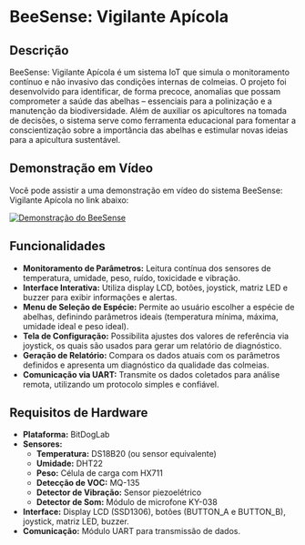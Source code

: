 # BeeSense: Vigilante Apícola

## Descrição

BeeSense: Vigilante Apícola é um sistema IoT que simula o monitoramento contínuo e não invasivo das condições internas de colmeias. O projeto foi desenvolvido para identificar, de forma precoce, anomalias que possam comprometer a saúde das abelhas – essenciais para a polinização e a manutenção da biodiversidade. Além de auxiliar os apicultores na tomada de decisões, o sistema serve como ferramenta educacional para fomentar a conscientização sobre a importância das abelhas e estimular novas ideias para a apicultura sustentável.

## Demonstração em Vídeo

Você pode assistir a uma demonstração em vídeo do sistema BeeSense: Vigilante Apícola no link abaixo:

[![Demonstração do BeeSense](https://img.youtube.com/vi/_L8lrp-FCkk/maxresdefault.jpg)](https://youtu.be/_L8lrp-FCkk)

## Funcionalidades

- **Monitoramento de Parâmetros:** Leitura contínua dos sensores de temperatura, umidade, peso, ruído, toxicidade e vibração.
- **Interface Interativa:** Utiliza display LCD, botões, joystick, matriz LED e buzzer para exibir informações e alertas.
- **Menu de Seleção de Espécie:** Permite ao usuário escolher a espécie de abelhas, definindo parâmetros ideais (temperatura mínima, máxima, umidade ideal e peso ideal).
- **Tela de Configuração:** Possibilita ajustes dos valores de referência via joystick, os quais são usados para gerar um relatório de diagnóstico.
- **Geração de Relatório:** Compara os dados atuais com os parâmetros definidos e apresenta um diagnóstico da qualidade das colmeias.
- **Comunicação via UART:** Transmite os dados coletados para análise remota, utilizando um protocolo simples e confiável.

## Requisitos de Hardware

- **Plataforma:** BitDogLab
- **Sensores:**
  - **Temperatura:** DS18B20 (ou sensor equivalente)
  - **Umidade:** DHT22
  - **Peso:** Célula de carga com HX711
  - **Detecção de VOC:** MQ-135
  - **Detector de Vibração:** Sensor piezoelétrico
  - **Detector de Som:** Módulo de microfone KY-038
- **Interface:** Display LCD (SSD1306), botões (BUTTON_A e BUTTON_B), joystick, matriz LED, buzzer.
- **Comunicação:** Módulo UART para transmissão de dados.

